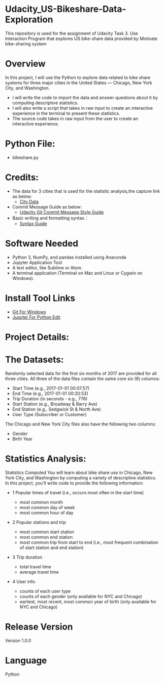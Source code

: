 # Udacity_US-Bikeshare-Data-Exploration
This repository is used for the assignment of Udacity Task 3. Use Interaction Program that explores US bike-share data provided by Motivate bike-sharing system
# Overview
In this project, I will use the Python to explore data related to bike share systems for three major cities in the United States — Chicago, New York City, and Washington.
* I will write the code to import the data and answer questions about it by computing descriptive statistics.
* I will also write a script that takes in raw input to create an interactive experience in the terminal to present these statistics.
* The source code takes in raw input from the user to create an interactive experience.
# Python File:
* bikeshare.py
# Credits:
* The data for 3 cities that is used for the statistic analysis,the capture link as below:<br>  
	* [City Data](https://github.com/williams0223/Udacity_US-Bikeshare-Data-Exploration/blob/main/City%20Data.zip)<br>  
* Commit Message Guide as below: <br> 
	* [Udacity Git Commit Message Style Guide](https://udacity.github.io/git-styleguide/)<br> 
* Basic writing and formatting syntax：<br>
	* [Syntax Guide](https://docs.github.com/en/get-started/writing-on-github/getting-started-with-writing-and-formatting-on-github/basic-writing-and-formatting-syntax)<br> 
# Software Needed
* Python 3, NumPy, and pandas installed using Anaconda
* Jupyter Application Tool
* A text editor, like Sublime or Atom.
* A terminal application (Terminal on Mac and Linux or Cygwin on Windows).
# Install Tool Links
* [Git For Windows](https://gitforwindows.org/)
* [Jupyter For Python Edit](https://jupyter.org/try)
# Project Details:
# The Datasets:
Randomly selected data for the first six months of 2017 are provided for all three cities. All three of the data files contain the same core six (6) columns:
* Start Time (e.g., 2017-01-01 00:07:57)
* End Time (e.g., 2017-01-01 00:20:53)
* Trip Duration (in seconds - e.g., 776)
* Start Station (e.g., Broadway & Barry Ave)
* End Station (e.g., Sedgwick St & North Ave)
* User Type (Subscriber or Customer)<br>

The Chicago and New York City files also have the following two columns:
* Gender
* Birth Year
# Statistics Analysis:
Statistics Computed
You will learn about bike share use in Chicago, New York City, and Washington by computing a variety of descriptive statistics. In this project, you'll write code to provide the following information:
* 1 Popular times of travel (i.e., occurs most often in the start time)<br>  

	* most common month
	* most common day of week
	* most common hour of day
* 2 Popular stations and trip

	* most common start station
	* most common end station
	* most common trip from start to end (i.e., most frequent combination of start station and end station)<br>  
* 3 Trip duration

	* total travel time
	* average travel time<br>  
* 4 User info

	* counts of each user type
	* counts of each gender (only available for NYC and Chicago)
	* earliest, most recent, most common year of birth (only available for NYC and Chicago)<br>  
# Release Version
Version 1.0.0
# Language
Python
